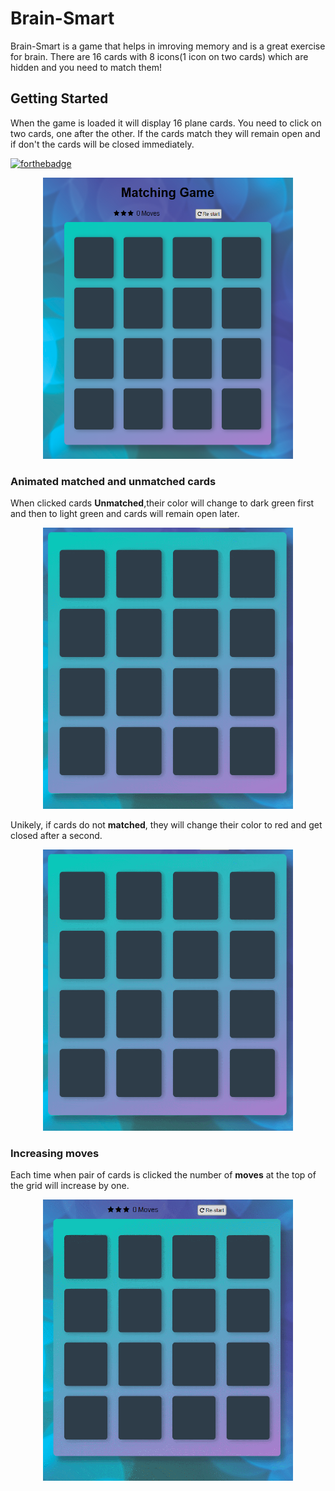 # Brain-Smart
Brain-Smart is a game that helps in imroving memory and is a great exercise for brain. There are 16 cards with 8 icons(1 icon on two cards) which are hidden and you need to match them!
## Getting Started
When the game is loaded it will display 16 plane cards. You need to click on two cards, one after the other. If the cards match they will remain open and if don't the cards will be closed immediately.

[![forthebadge](https://forthebadge.com/images/badges/built-with-love.svg)](https://forthebadge.com)

<p align="center"><img src="images/memoryGame.png" width="400px" height="450px"></p>

### Animated matched  and unmatched cards
When clicked cards **Unmatched**,their color will change to dark green first and then to light green and cards will remain open later.
<p align="center"><img src="images/match.gif" width="400px" height="450px"></p>

Unikely, if cards do not **matched**, they will change their color to red and get closed after a second.
<p align="center"><img src="images/unmatch.gif" width="400px" height="450px"></p>

### Increasing moves
Each time when pair of cards is clicked the number of __moves__  at the top of the grid will increase by one.
<p align="center"><img src="images/moves.gif" width="400px" height="450px"></p>










